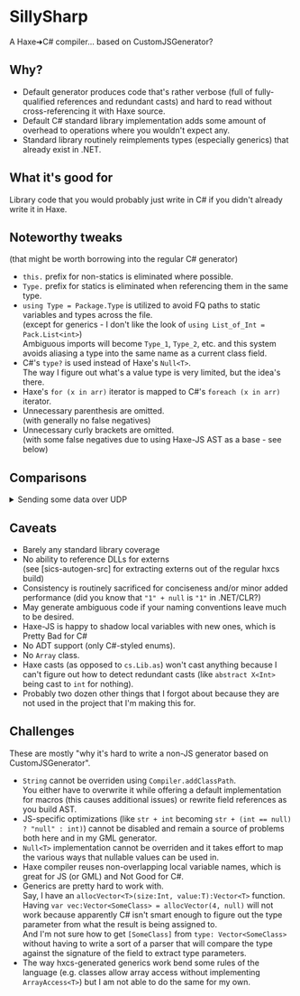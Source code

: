 # SillySharp

A Haxe➜C# compiler... based on CustomJSGenerator?

## Why?

- Default generator produces code that's rather verbose
  (full of fully-qualified references and redundant casts)
  and hard to read without cross-referencing it with Haxe source.
- Default C# standard library implementation adds some amount of overhead to operations
  where you wouldn't expect any.
- Standard library routinely reimplements types
  (especially generics) that already exist in .NET.

## What it's good for

Library code that you would probably just write in C# if you didn't already write it in Haxe.

## Noteworthy tweaks

(that might be worth borrowing into the regular C# generator)

- `this.` prefix for non-statics is eliminated where possible.
- `Type.` prefix for statics is eliminated when referencing them in the same type.
- `using Type = Package.Type` is utilized to avoid FQ paths to static variables and types across the file.  
  (except for generics - I don't like the look of `using List_of_Int = Pack.List<int>`)  
  Ambiguous imports will become `Type_1`, `Type_2`, etc. and this system
  avoids aliasing a type into the same name as a current class field.
- C#'s `type?` is used instead of Haxe's `Null<T>`.  
  The way I figure out what's a value type is very limited, but the idea's there.
- Haxe's `for (x in arr)` iterator is mapped to C#'s `foreach (x in arr)` iterator.
- Unnecessary parenthesis are omitted.  
  (with generally no false negatives)
- Unnecessary curly brackets are omitted.  
  (with some false negatives due to using Haxe-JS AST as a base - see below)

## Comparisons

<details><summary>Sending some data over UDP</summary><blockquote>
<details><summary>Haxe</summary><blockquote>

![](media/send-hx.png)  
(don't worry, this is for development builds only)

</blockquote></details>
<details><summary>hxcs output</summary><blockquote>

![](media/send-hxcs.png)

</blockquote></details>
<details><summary>sillysharp output</summary><blockquote>

![](media/send-sics.png)

</blockquote></details>
</blockquote></details>

## Caveats

- Barely any standard library coverage
- No ability to reference DLLs for externs  
  (see [sics-autogen-src] for extracting externs out of the regular hxcs build)
- Consistency is routinely sacrificed for conciseness and/or minor added performance
  (did you know that `"1" + null` is `"1"` in .NET/CLR?)
- May generate ambiguous code if your naming conventions leave much to be desired.
- Haxe-JS is happy to shadow local variables with new ones, which is Pretty Bad for C#
- No ADT support (only C#-styled enums).
- No `Array` class.
- Haxe casts (as opposed to `cs.Lib.as`) won't cast anything because I can't figure out how to detect redundant casts (like `abstract X<Int>` being cast to `int` for nothing).
- Probably two dozen other things that I forgot about because they are not used in the project that
  I'm making this for.

## Challenges

These are mostly "why it's hard to write a non-JS generator based on CustomJSGenerator".

- `String` cannot be overriden using `Compiler.addClassPath`.  
  You either have to overwrite it while offering a default implementation for macros
  (this causes additional issues) or rewrite field references as you build AST.
- JS-specific optimizations (like `str + int` becoming `str + (int == null) ? "null" : int)`)
  cannot be disabled and remain a source of problems both here and in my GML generator.
- `Null<T>` implementation cannot be overriden and it takes effort to map the various ways that nullable values can be used in.
- Haxe compiler reuses non-overlapping local variable names, which is great for JS (or GML) and
  Not Good for C#.
- Generics are pretty hard to work with.  
  Say, I have an `allocVector<T>(size:Int, value:T):Vector<T>` function.  
  Having `var vec:Vector<SomeClass> = allocVector(4, null)` will not work because apparently C# isn't smart enough to figure out the type parameter from what the result is being assigned to.  
  And I'm not sure how to get `[SomeClass]` from `type: Vector<SomeClass>` without having to write a sort of a parser that will compare the type against the signature of the field to extract type parameters.
- The way hxcs-generated generics work bend some rules of the language (e.g. classes allow array access without implementing `ArrayAccess<T>`) but I am not able to do the same for my own.